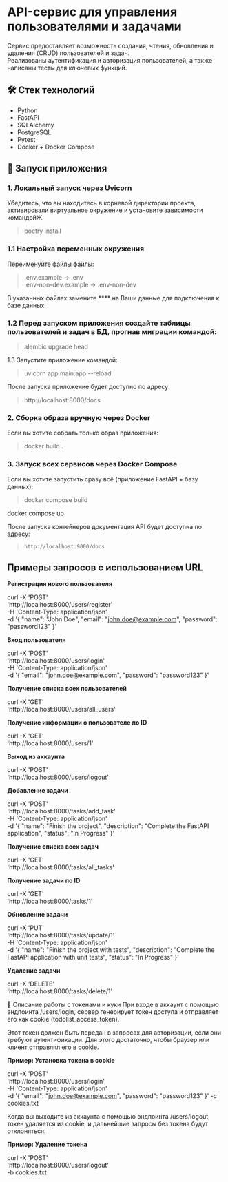 # API-сервис для управления пользователями и задачами

Сервис предоставляет возможность создания, чтения, обновления и удаления (CRUD) пользователей и задач.  
Реализованы аутентификация и авторизация пользователей, а также написаны тесты для ключевых функций.

## 🛠️ Стек технологий

- Python  
- FastAPI  
- SQLAlchemy  
- PostgreSQL  
- Pytest  
- Docker + Docker Compose

## 🚀 Запуск приложения

### 1. Локальный запуск через Uvicorn

Убедитесь, что вы находитесь в корневой директории проекта, активировали виртуальное окружение и установите зависимости командойЖ

> poetry install

### 1.1 Настройка переменных окружения

Переименуйте файлы файлы:


> .env.example → .env  
> .env-non-dev.example → .env-non-dev

В указанных файлах замените **** на Ваши данные для подключения к базе данных.

### 1.2 Перед запуском приложения создайте таблицы пользователей и задач в БД, прогнав миграции командой:

> alembic upgrade head

1.3 Запустите приложение командой:

> uvicorn app.main:app --reload

После запуска приложение будет доступно по адресу:
> http://localhost:8000/docs

### 2. Сборка образа вручную через Docker

Если вы хотите собрать только образ приложения:

> docker build .

### 3. Запуск всех сервисов через Docker Compose
Если вы хотите запустить сразу всё (приложение FastAPI + базу данных):

> docker compose build

docker compose up

После запуска контейнеров документация API будет доступна по адресу:

> `http://localhost:9000/docs`


## Примеры запросов с использованием URL

__Регистрация нового пользователя__

curl -X 'POST' \
  'http://localhost:8000/users/register' \
  -H 'Content-Type: application/json' \
  -d '{
  "name": "John Doe",
  "email": "john.doe@example.com",
  "password": "password123"
}'

__Вход пользователя__

curl -X 'POST' \
  'http://localhost:8000/users/login' \
  -H 'Content-Type: application/json' \
  -d '{
  "email": "john.doe@example.com",
  "password": "password123"
}'

__Получение списка всех пользователей__

curl -X 'GET' \
  'http://localhost:8000/users/all_users'


__Получение информации о пользователе по ID__

curl -X 'GET' \
  'http://localhost:8000/users/1'

__Выход из аккаунта__

curl -X 'POST' \
  'http://localhost:8000/users/logout'

__Добавление задачи__

curl -X 'POST' \
  'http://localhost:8000/tasks/add_task' \
  -H 'Content-Type: application/json' \
  -d '{
  "name": "Finish the project",
  "description": "Complete the FastAPI application",
  "status": "In Progress"
}'

__Получение списка всех задач__

curl -X 'GET' \
  'http://localhost:8000/tasks/all_tasks'

__Получение задачи по ID__

curl -X 'GET' \
  'http://localhost:8000/tasks/1'

__Обновление задачи__

curl -X 'PUT' \
  'http://localhost:8000/tasks/update/1' \
  -H 'Content-Type: application/json' \
  -d '{
  "name": "Finish the project with tests",
  "description": "Complete the FastAPI application with unit tests",
  "status": "In Progress"
}'

__Удаление задачи__

curl -X 'DELETE' \
  'http://localhost:8000/tasks/delete/1'

📌 Описание работы с токенами и куки
При входе в аккаунт с помощью эндпоинта /users/login, сервер генерирует токен доступа и отправляет его как cookie (todolist_access_token).

Этот токен должен быть передан в запросах для авторизации, если они требуют аутентификации. Для этого достаточно, чтобы браузер или клиент отправлял его в cookie.

__Пример: Установка токена в cookie__

curl -X 'POST' \
  'http://localhost:8000/users/login' \
  -H 'Content-Type: application/json' \
  -d '{
  "email": "john.doe@example.com",
  "password": "password123"
}' -c cookies.txt

Когда вы выходите из аккаунта с помощью эндпоинта /users/logout, токен удаляется из cookie, и дальнейшие запросы без токена будут отклоняться.

__Пример: Удаление токена__

curl -X 'POST' \
  'http://localhost:8000/users/logout' \
  -b cookies.txt